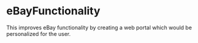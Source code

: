# eBayFunctionality
This improves eBay functionality by creating a web portal which would be personalized for the user.
